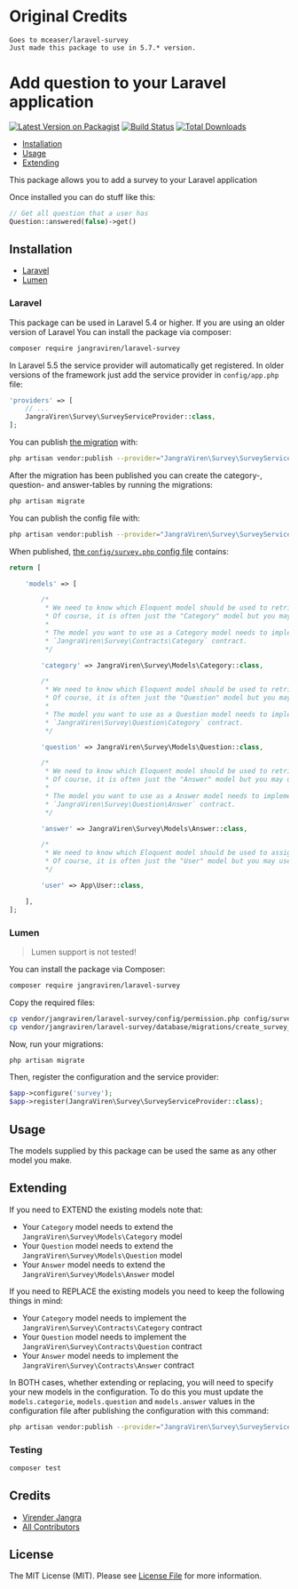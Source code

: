 
# Original Credits
    Goes to mceaser/laravel-survey
    Just made this package to use in 5.7.* version.
    
# Add question to your Laravel application

[![Latest Version on Packagist](https://img.shields.io/packagist/v/jangraviren/laravel-survey.svg?style=flat-square)](https://packagist.org/packages/jangraviren/laravel-survey)
[![Build Status](https://img.shields.io/travis/jangraviren/laravel-survey/master.svg?style=flat-square)](https://travis-ci.org/jangraviren/laravel-survey)
[![Total Downloads](https://img.shields.io/packagist/dt/jangraviren/laravel-survey.svg?style=flat-square)](https://packagist.org/packages/jangraviren/laravel-survey)

* [Installation](#installation)
* [Usage](#usage)
* [Extending](#extending)

This package allows you to add a survey to your Laravel application

Once installed you can do stuff like this:

```php
// Get all question that a user has
Question::answered(false)->get()
```

## Installation

- [Laravel](#laravel)
- [Lumen](#lumen)

### Laravel

This package can be used in Laravel 5.4 or higher. If you are using an older version of Laravel
You can install the package via composer:

``` bash
composer require jangraviren/laravel-survey
```

In Laravel 5.5 the service provider will automatically get registered. In older versions of the framework just add the service provider in `config/app.php` file:

```php
'providers' => [
    // ...
    JangraViren\Survey\SurveyServiceProvider::class,
];
```

You can publish [the migration](https://github.com/jangraviren/laravel-survey/blob/master/database/migrations/create_survey_tables.php.stub) with:

```bash
php artisan vendor:publish --provider="JangraViren\Survey\SurveyServiceProvider" --tag="migrations"
```

After the migration has been published you can create the category-, question- and answer-tables by running the migrations:

```bash
php artisan migrate
```

You can publish the config file with:

```bash
php artisan vendor:publish --provider="JangraViren\Survey\SurveyServiceProvider" --tag="config"
```

When published, [the `config/survey.php` config file](https://github.com/mcesar/laravel-survey/blob/master/config/survey.php) contains:

```php
return [

    'models' => [

        /*
         * We need to know which Eloquent model should be used to retrieve your categories.
         * Of course, it is often just the "Category" model but you may use whatever you like.
         *
         * The model you want to use as a Category model needs to implement the
         * `JangraViren\Survey\Contracts\Category` contract.
         */

        'category' => JangraViren\Survey\Models\Category::class,

        /*
         * We need to know which Eloquent model should be used to retrieve your questions.
         * Of course, it is often just the "Question" model but you may use whatever you like.
         *
         * The model you want to use as a Question model needs to implement the
         * `JangraViren\Survey\Question\Category` contract.
         */

        'question' => JangraViren\Survey\Models\Question::class,

        /*
         * We need to know which Eloquent model should be used to retrieve your answers.
         * Of course, it is often just the "Answer" model but you may use whatever you like.
         *
         * The model you want to use as a Answer model needs to implement the
         * `JangraViren\Survey\Question\Answer` contract.
         */

        'answer' => JangraViren\Survey\Models\Answer::class,

        /*
         * We need to know which Eloquent model should be used to assign the answers to.
         * Of course, it is often just the "User" model but you may use whatever you like.
         */

        'user' => App\User::class,

    ],
];
```

### Lumen
> Lumen support is not tested!

You can install the package via Composer:

``` bash
composer require jangraviren/laravel-survey
```

Copy the required files:

```bash
cp vendor/jangraviren/laravel-survey/config/permission.php config/survey.php
cp vendor/jangraviren/laravel-survey/database/migrations/create_survey_tables.php.stub database/migrations/2018_01_01_000000_create_survey_tables.php
```

Now, run your migrations:

```bash
php artisan migrate
```

Then, register the configuration and the service provider:

```php
$app->configure('survey');
$app->register(JangraViren\Survey\SurveyServiceProvider::class);
```

## Usage

The models supplied by this package can be used the same as any other model you make.

## Extending

If you need to EXTEND the existing models note that:

- Your `Category` model needs to extend the `JangraViren\Survey\Models\Category` model
- Your `Question` model needs to extend the `JangraViren\Survey\Models\Question` model
- Your `Answer` model needs to extend the `JangraViren\Survey\Models\Answer` model

If you need to REPLACE the existing  models you need to keep the
following things in mind:

- Your `Category` model needs to implement the `JangraViren\Survey\Contracts\Category` contract
- Your `Question` model needs to implement the `JangraViren\Survey\Contracts\Question` contract
- Your `Answer` model needs to implement the `JangraViren\Survey\Contracts\Answer` contract

In BOTH cases, whether extending or replacing, you will need to specify your new models in the configuration. To do this you must update the `models.categorie`, `models.question` and `models.answer` values in the configuration file after publishing the configuration with this command:

```bash
php artisan vendor:publish --provider="JangraViren\Survey\SurveyServiceProvider" --tag="config"
```
 
### Testing

``` bash
composer test
```

## Credits

- [Virender Jangra](https://github.com/jangraviren)
- [All Contributors](../../contributors)

## License

The MIT License (MIT). Please see [License File](LICENSE.md) for more information.
